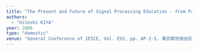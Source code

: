 ```yaml
---
title: "The Present and Future of Signal Processing Education - from Past DSPS Educator's Conferences -"
authors:
  - "Hitoshi KIYA"
year: 2006
type: "domestic"
venue: "General Conference of IEICE, Vol. ESS, pp. AP-2-5, 東京都世田谷区, 2006-03-26."
---
```

